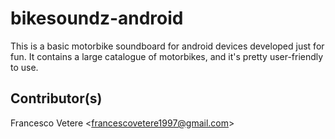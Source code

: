 # bikesoundz-android
This is a basic motorbike soundboard for android devices developed just for fun.
It contains a large catalogue of motorbikes, and it's pretty user-friendly to use.

## Contributor(s)
Francesco Vetere <<francescovetere1997@gmail.com>>
